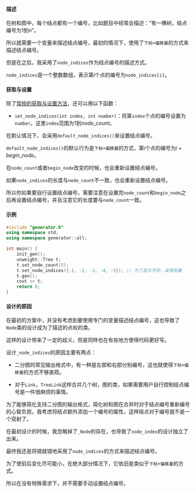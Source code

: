 #### 描述

在树和图中，每个结点都有一个编号，比如题目中经常会描述：“有一棵树，结点编号为$1$到$n$”。

所以就需要一个变量来描述结点编号，最初的情况下，使用了`下标+偏移量`的方式来描述结点编号。

但是在之后，我采用了`node_indices`作为结点编号的描述方式。

`node_indices`是一个整数数组，表示第$i$个点的编号为`node_indices[i]`。

#### 获取与设置

除了[常规的获取与设置方法](/user/tools/setter_getter.md)，还可以用以下函数：

- `set_node_indices(int index, int number)`：将第`index`个点的编号设置为`number`。这里`index`范围为$1$到$node\_count$。

在默认情况下，会采用`default_node_indices()`来设置结点编号。

`default_node_indices()`的默认行为是`下标+偏移量`的方式，第$i$个点的编号为$i + begin\_node$。

在`node_count`或者`begin_node`改变的时候，也会重新设置结点编号。

如果`node_indices`的长度与`node_count`不一致，也会重新设置结点编号。

所以你如果要自行设置结点编号，需要注意在设置完`node_count`和`begin_node`之后再设置结点编号，并且注意它的长度要与`node_count`一致。

#### 示例

```cpp
#include "generator.h"
using namespace std;
using namespace generator::all;

int main() {
    init_gen();
    unweight::Tree t;
    t.set_node_count(5);
    t.set_node_indices({-1, -2, -3, -4, -5}); // 为了显示不同，采用负数
    t.gen();
    cout << t;
    return 0;
}
```

#### 设计的原因

在最初的方案中，并没有考虑到要使用专门的变量描述结点编号，这也导致了`Node`类的设计成为了描述的点权的类。

这样的设计带来了一定的歧义，但是同样也在有些地方使得代码更好写。

设计`_node_indices`的原因主要有两点：

- 二分图的常见输出格式中，有一种是左部和右部分别编号，这也就使得`下标+偏移量`的方式不够直观。

- 对于`Link`，`TreeLink`这样合并几个树，图的类，如果需要用户自行控制结点编号是一件很麻烦的事情。

为了能够简化支持二分图的输出格式，简化树和图在合并时对于结点编号重新编号的心智负担。我考虑将结点额外添加一个编号的属性，这样结点对于编号就不是一个双射了。

在最初设计的时候，我忽略掉了`_Node`的存在，也导致了`node_index`的设计独立了出来。

最终我还是将错就错地采用了`node_indices`的方式来描述结点编号。

为了使前后变化尽可能小，在绝大部分情况下，它依旧是类似于`下标+偏移量`的方式。

所以在没有特殊需求下，并不需要手动设置结点编号。